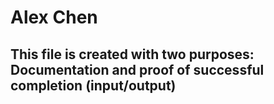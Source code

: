 # Alex Chen
## This file is created with two purposes: Documentation and proof of successful completion (input/output)
